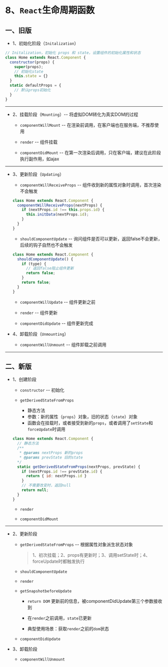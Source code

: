 # 8、`React`生命周期函数

## 一、旧版

+ 1、初始化阶段（`Initalization`）

```js
// Initalization，初始化 props 和 state，设置组件的初始化属性和状态
class Home extends React.Component {
  constructor(props) {
    super(props);
    // 初始化state
    this.state = {}
  }
  static defaultProps = {
    // 默认props初始化
  }
}
```

---

+ 2、挂载阶段（`Mounting`）-- 将虚拟DOM转化为真实DOM的过程

  * `componentWillMount` -- 在渲染前调用，在客户端也在服务端，不推荐使用
  
  * `render` -- 组件挂载
  
  * `componentDidMount` -- 在第一次渲染后调用，只在客户端，建议在此阶段执行副作用，如ajax

---

+ 3、更新阶段（`Updating`）

  * `componentWillReceiveProps` -- 组件收到新的属性对象时调用，首次渲染不会触发

  ```js
  class Home extends React.Component {
    componentWillReceiveProps(nextProps) {
      if (nextProps.id !== this.props.id) {
        this.initData(nextProps.id);
      }
    }
  }
  ```

  * `shouldComponentUpdate` -- 询问组件是否可以更新，返回false不会更新，后续的钩子自然也不会触发

  ```js
  class Home extends React.Component {
    shouldComponentUpdate() {
      if (type) {
        // 返回false阻止组件更新 
        return false;
      }
      return false;
    }
  }
  ```

  * `componentWillUpdate` -- 组件更新之前

  * `render` -- 组件更新

  * `componentDidUpdate` -- 组件更新完成

+ 4、卸载阶段（`Unmounting`）

  * `componentWillUnmount` -- 组件卸载之前调用

---

##  二、新版

+ 1、创建阶段

  * `constructor` -- 初始化

  * `getDerivedStateFromProps`

    - 静态方法
    - 参数：新的属性（`props`）对象，旧的状态（`state`）对象
    - 函数会在挂载时，或者接受到新的`props`，或者调用了`setState`和`forceUpdate`时调用

  ```js
  class Home extends React.Component {
    // 静态方法
    /**
     * @params nextProps 新的props
     * @params prevState 旧的state
    */
    static getDerivedStateFromProps(nextProps, prevState) {
      if (nextProps.id !== prevState.id) {
        return { id: nextProps.id }
      }
      // 不需要改变时，返回null
      return null;
    }
  }
  ```

  * `render`

  * `componentDidMount`

---

+ 2、更新阶段

  * `getDerivedStateFromProps` -- 根据属性对象派生状态对象

    > 1、初次挂载；2、props有更新时；3、调用setState时；4、forceUpdate时都触发执行

  * `shouldComponentUpdate`

  * `render`

  * `getSnapshotbeforeUpdate`

    * `return DOM` 更新前的信息，被componentDidUpdate第三个参数接收到

    * 在`render`之前调用，`state`已更新

    * 典型使用场景：获取`render`之前的`dom`状态

  * `componentDidUpdate`

+ 3、卸载阶段

  * `componentWillUnmount`
